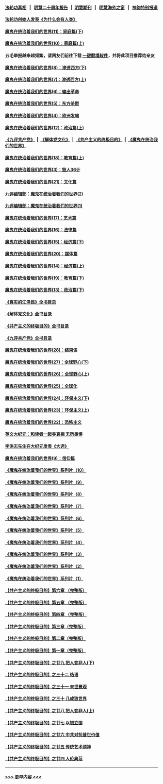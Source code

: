 #### [法轮功真相](https://github.com/gfw-breaker/truth/blob/master/README.md?t=0) &nbsp;&nbsp;|&nbsp;&nbsp; [明慧二十周年报告](https://github.com/gfw-breaker/mh-reports/blob/master/README.md?t=0) &nbsp;&nbsp;|&nbsp;&nbsp;[明慧期刊](https://github.com/gfw-breaker/mh-qikan) &nbsp;&nbsp;|&nbsp;&nbsp; [明慧海外之窗](https://github.com/gfw-breaker/mh-news/blob/master/README.md?t=0) &nbsp;&nbsp;|&nbsp;&nbsp; [神韵特别报道](https://github.com/gfw-breaker/mh-news/blob/master/shenyun.md?t=0)
#### [法轮功创始人发表《为什么会有人类》](../pages/nsc422/n13912117.md?t=02040943) 
#### [魔鬼在统治着我们的世界(11)：家庭篇(下)](../pages/nsc422/n10440961.md?t=02040943) 
#### [魔鬼在统治着我们的世界(10)：家庭篇(上)](../pages/nsc422/n10435448.md?t=02040943) 
#### 五毛举报越来越频繁，请网友们前往下载 [一键翻墙软件](https://github.com/gfw-breaker/ssr-accounts)，并将此项目推荐给亲友
#### [魔鬼在统治着我们的世界(8)：渗透西方(下)](../pages/nsc422/n10429603.md?t=02040943) 
#### [魔鬼在统治着我们的世界(7)：渗透西方(上)](../pages/nsc422/n10426013.md?t=02040943) 
#### [魔鬼在统治着我们的世界(6)：输出革命](../pages/nsc422/n10421536.md?t=02040943) 
#### [魔鬼在统治着我们的世界(5)：东方杀戮](../pages/nsc422/n10417707.md?t=02040943) 
#### [魔鬼在统治着我们的世界(4)：欧洲发端](../pages/nsc422/n10414890.md?t=02040943) 
#### [魔鬼在统治着我们的世界(12)：政治篇(上)](../pages/nsc422/n10444576.md?t=02040943) 
#### [《九评共产党》](https://github.com/begood0513/9ping.md/blob/master/README.md) &nbsp;|&nbsp; [《解体党文化》](../../../../jtdwh.md/blob/master/README.md)  &nbsp;|&nbsp; [《共产主义的终极目的》](../../../../gczydzjmd.md/blob/master/README.md) &nbsp;|&nbsp; [《魔鬼在统治我们的世界》](../../../../mgztzwmdsj.md/blob/master/README.md) 
#### [魔鬼在统治着我们的世界(18)：教育篇(上)](../pages/nsc422/n10526970.md?t=02040943) 
#### [魔鬼在统治着我们的世界(3)：毁人36计](../pages/nsc422/n10411583.md?t=02040943) 
#### [魔鬼在统治着我们的世界(21)：文化篇](../pages/nsc422/n10597706.md?t=02040943) 
#### [九评编辑部：魔鬼在统治着我们的世界(2)](../pages/nsc422/n10410036.md?t=02040943) 
#### [九评编辑部：魔鬼在统治着我们的世界(1)](../pages/nsc422/n10406825.md?t=02040943) 
#### [魔鬼在统治着我们的世界(17)：艺术篇](../pages/nsc422/n10499093.md?t=02040943) 
#### [魔鬼在统治着我们的世界(16)：法律篇](../pages/nsc422/n10485969.md?t=02040943) 
#### [魔鬼在统治着我们的世界(15)：经济篇(下)](../pages/nsc422/n10469975.md?t=02040943) 
#### [魔鬼在统治着我们的世界(20)：媒体篇](../pages/nsc422/n10586579.md?t=02040943) 
#### [魔鬼在统治着我们的世界(14)：经济篇(上)](../pages/nsc422/n10457370.md?t=02040943) 
#### [魔鬼在统治着我们的世界(19)：教育篇(下)](../pages/nsc422/n10564808.md?t=02040943) 
#### [魔鬼在统治着我们的世界(13)：政治篇(下)](../pages/nsc422/n10448270.md?t=02040943) 
#### [《真实的江泽民》全书目录](../pages/nsc422/n13721399.md?t=02040943) 
#### [《解体党文化》全书目录](../pages/nsc422/n13721157.md?t=02040943) 
#### [《共产主义的终极目的》全书目录](../pages/nsc422/n13721048.md?t=02040943) 
#### [《九评共产党》全书目录](../pages/nsc422/n13708085.md?t=02040943) 
#### [魔鬼在统治着我们的世界(28)：结束语](../pages/nsc422/n10936246.md?t=02040943) 
#### [魔鬼在统治着我们的世界(27)：全球野心(下)](../pages/nsc422/n10928319.md?t=02040943) 
#### [魔鬼在统治着我们的世界(26)：全球野心(上)](../pages/nsc422/n10900318.md?t=02040943) 
#### [魔鬼在统治着我们的世界(25)：全球化](../pages/nsc422/n10788205.md?t=02040943) 
#### [魔鬼在统治着我们的世界(24)：环保主义(下)](../pages/nsc422/n10695307.md?t=02040943) 
#### [魔鬼在统治着我们的世界(23)：环保主义(上)](../pages/nsc422/n10688613.md?t=02040943) 
#### [魔鬼在统治着我们的世界(22)：恐怖主义](../pages/nsc422/n10614727.md?t=02040943) 
#### [英文大纪元：和读者一起寻真相 无所畏惧](../pages/nsc422/n12542027.md?t=02040943) 
#### [李洪志先生在大纪元发表《大选》](../pages/nsc422/n12534746.md?t=02040943) 
#### [魔鬼在统治着我们的世界(9)：信仰篇](../pages/nsc422/n10432159.md?t=02040943) 
#### [《魔鬼在统治着我们的世界》系列片（10）](../pages/nsc422/n12292670.md?t=02040943) 
#### [《魔鬼在统治着我们的世界》系列片（9）](../pages/nsc422/n12290859.md?t=02040943) 
#### [《魔鬼在统治着我们的世界》系列片（8）](../pages/nsc422/n12287445.md?t=02040943) 
#### [《魔鬼在统治着我们的世界》系列片（7）](../pages/nsc422/n12283425.md?t=02040943) 
#### [《魔鬼在统治着我们的世界》系列片（6）](../pages/nsc422/n12282314.md?t=02040943) 
#### [《魔鬼在统治着我们的世界》系列片（5）](../pages/nsc422/n12281419.md?t=02040943) 
#### [《魔鬼在统治着我们的世界》系列片（4）](../pages/nsc422/n12274024.md?t=02040943) 
#### [《魔鬼在统治着我们的世界》系列片（3）](../pages/nsc422/n12271322.md?t=02040943) 
#### [《魔鬼在统治着我们的世界》系列片（2）](../pages/nsc422/n12269049.md?t=02040943) 
#### [《魔鬼在统治着我们的世界》系列片（1）](../pages/nsc422/n12267575.md?t=02040943) 
#### [【共产主义的终极目的】第六章 （完整版）](../pages/nsc422/n11428913.md?t=02040943) 
#### [【共产主义的终极目的】第五章 （完整版）](../pages/nsc422/n11428912.md?t=02040943) 
#### [【共产主义的终极目的】第四章 （完整版）](../pages/nsc422/n11428907.md?t=02040943) 
#### [【共产主义的终极目的】第三章（完整版）](../pages/nsc422/n11428848.md?t=02040943) 
#### [【共产主义的终极目的】第二章（完整版）](../pages/nsc422/n11428831.md?t=02040943) 
#### [【共产主义的终极目的】第一章（完整版）](../pages/nsc422/n11417651.md?t=02040943) 
#### [【共产主义的终极目的】之廿九 把人变非人(下)](../pages/nsc422/n11344140.md?t=02040943) 
#### [【共产主义的终极目的】之三十二 结语](../pages/nsc422/n11360535.md?t=02040943) 
#### [【共产主义的终极目的】之三十一 末世景观](../pages/nsc422/n11351129.md?t=02040943) 
#### [【共产主义的终极目的】之三十 几成狼世界](../pages/nsc422/n11348280.md?t=02040943) 
#### [【共产主义的终极目的】之廿八 把人变非人(上)](../pages/nsc422/n11340492.md?t=02040943) 
#### [【共产主义的终极目的】之廿七 以恨立国](../pages/nsc422/n11336944.md?t=02040943) 
#### [【共产主义的终极目的】之廿六 中共对抗普世价值](../pages/nsc422/n11324785.md?t=02040943) 
#### [【共产主义的终极目的】之廿五 传统艺术颂神](../pages/nsc422/n11296396.md?t=02040943) 
#### [【共产主义的终极目的】之廿四 人伦典范](../pages/nsc422/n11296397.md?t=02040943) 

----
#### [ >>> 更早内容 <<< ](../indexes/nsc422-earlier.md)
